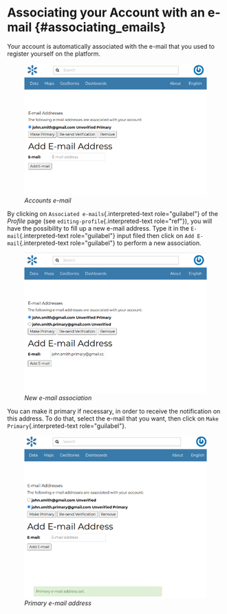 # Associating your Account with an e-mail {#associating_emails}

Your account is automatically associated with the e-mail that you used to register yourself on the platform.

<figure>
<img src="img/associate_email.png" class="align-center" alt="img/associate_email.png" />
<figcaption><em>Accounts e-mail</em></figcaption>
</figure>

By clicking on `Associated e-mails`{.interpreted-text role="guilabel"} of the *Profile* page (see `editing-profile`{.interpreted-text role="ref"}), you will have the possibility to fill up a new e-mail address. Type it in the `E-mail`{.interpreted-text role="guilabel"} input filed then click on `Add E-mail`{.interpreted-text role="guilabel"} to perform a new association.

<figure>
<img src="img/associate_new_email.png" class="align-center" alt="img/associate_new_email.png" />
<figcaption><em>New e-mail association</em></figcaption>
</figure>

You can make it primary if necessary, in order to receive the notification on this address. To do that, select the e-mail that you want, then click on `Make Primary`{.interpreted-text role="guilabel"}.

<figure>
<img src="img/primary_email.png" class="align-center" alt="img/primary_email.png" />
<figcaption><em>Primary e-mail address</em></figcaption>
</figure>
